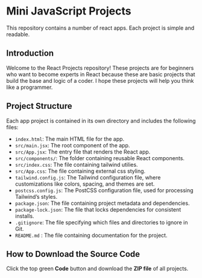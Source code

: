 # Mini JavaScript Projects

This repository contains a number of react apps. Each project is simple and readable.

## Introduction

Welcome to the React Projects repository! These projects are for beginners who want to become experts in React because these are basic projects that build the base and logic of a coder. I hope these projects will help you think like a programmer.

## Project Structure

Each app project is contained in its own directory and includes the following files:

- `index.html`: The main HTML file for the app.
- `src/main.jsx`: The root component of the app.
- `src/App.jsx`: The entry file that renders the React app.
- `src/components/`: The folder containing reusable React components.
- `src/index.css`: The file containing tailwind utilies.
- `src/App.css`: The file containing external css styling.
- `tailwind.config.js`: The Tailwind configuration file, where customizations like colors, spacing, and themes are set.
- `postcss.config.js`: The PostCSS configuration file, used for
processing Tailwind’s styles.
- `package.json`: The file containing project metadata and dependencies.
- `package-lock.json`: The file that locks dependencies for consistent installs.
- `.gitignore`: The file specifying which files and directories to ignore in Git.
- `README.md` : The file containing documentation for the project.

## How to Download the Source Code

Click the top green <b>Code</b> button and download the <b>ZIP file</b> of all projects.
